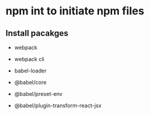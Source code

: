 # npm int to initiate npm files

## Install pacakges

- webpack
- webpack cli


- babel-loader
- @babel/core
- @babel/preset-env
- @babel/plugin-transform-react-jsx